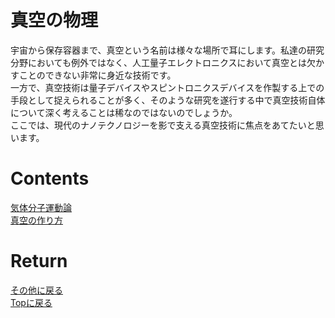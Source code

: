 # 真空の物理
宇宙から保存容器まで、真空という名前は様々な場所で耳にします。私達の研究分野においても例外ではなく、人工量子エレクトロニクスにおいて真空とは欠かすことのできない非常に身近な技術です。<br>
一方で、真空技術は量子デバイスやスピントロニクスデバイスを作製する上での手段として捉えられることが多く、そのような研究を遂行する中で真空技術自体について深く考えることは稀なのではないのでしょうか。<br>
ここでは、現代のナノテクノロジーを影で支える真空技術に焦点をあてたいと思います。

# Contents
[気体分子運動論](./gas.md)<br>
[真空の作り方]()<br>


# Return
[その他に戻る](../others.md)<br>
[Topに戻る](https://motoyashinozaki.github.io/minidora/)